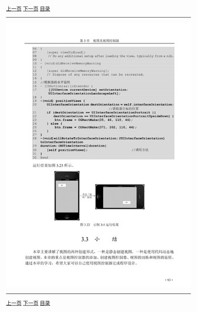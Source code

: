 [上一页](104.md) [下一页](106.md) [目录](../README.md)

***

![105](../images/105.png)

***

[上一页](104.md) [下一页](106.md) [目录](../README.md)